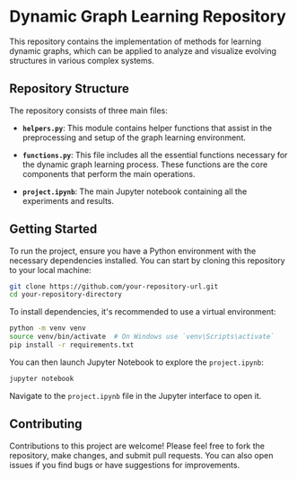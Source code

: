 
# Dynamic Graph Learning Repository

This repository contains the implementation of methods for learning dynamic graphs, which can be applied to analyze and visualize evolving structures in various complex systems.

## Repository Structure

The repository consists of three main files:

- **`helpers.py`**: This module contains helper functions that assist in the preprocessing and setup of the graph learning environment. 

- **`functions.py`**: This file includes all the essential functions necessary for the dynamic graph learning process. These functions are the core components that perform the main operations.

- **`project.ipynb`**: The main Jupyter notebook containing all the experiments and results.

## Getting Started

To run the project, ensure you have a Python environment with the necessary dependencies installed. You can start by cloning this repository to your local machine:

```bash
git clone https://github.com/your-repository-url.git
cd your-repository-directory
```

To install dependencies, it's recommended to use a virtual environment:

```bash
python -m venv venv
source venv/bin/activate  # On Windows use `venv\Scripts\activate`
pip install -r requirements.txt
```

You can then launch Jupyter Notebook to explore the `project.ipynb`:

```bash
jupyter notebook
```

Navigate to the `project.ipynb` file in the Jupyter interface to open it.

## Contributing

Contributions to this project are welcome! Please feel free to fork the repository, make changes, and submit pull requests. You can also open issues if you find bugs or have suggestions for improvements.
